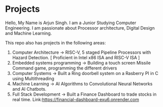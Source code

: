 # Projects

Hello, My Name is Arjun Singh. I am a Junior Studying Computer Engineering. I am passionate about Processor architecture, Digital Design and Machine Learning.

This repo also has projects in the following areas:

1. Computer Architecture -> RISC-V, 5 staged Pipeline Processors with Hazard Detection. [ Proficient in Intel x86 ISA and RISC-V ISA ]
2. Embedded systems programming -> Building a touch screen Missile Command game, programming the different drivers
3. Computer Systems -> Built a Ring doorbell system on a Rasberry PI in C using Multithreading
4. Machine Learning -> AI Algorithms to Convolutional Neural Networks and AI Chatbots.
5. Full Stack Development -> Built a Finance Dashboard to trade stocks in real time. Link:https://financial-dashboard-exu6.onrender.com
   
